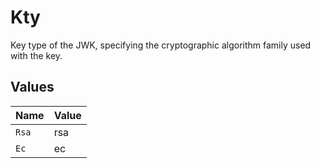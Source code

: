 # Kty

Key type of the JWK, specifying the cryptographic algorithm family used with the key.


## Values

| Name  | Value |
| ----- | ----- |
| `Rsa` | rsa   |
| `Ec`  | ec    |